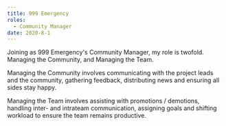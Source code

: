 ```yaml
---
title: 999 Emergency
roles:
  - Community Manager
date: 2020-8-1
---
```

Joining as 999 Emergency's Community Manager, my role is twofold.
Managing the Community, and Managing the Team.

Managing the Community involves communicating with the project leads and the community,
gathering feedback, distributing news and ensuring all sides stay happy.

Managing the Team involves assisting with promotions / demotions,
handling inter- and intrateam communication,
assigning goals and shifting workload to ensure the team remains productive.